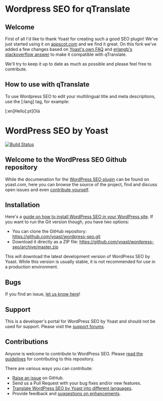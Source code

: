 Wordpress SEO for qTranslate
============================

Welcome
-------
First of all I'd like to thank Yoast for creating such a good SEO plugin! We've just started using it on [appscot.com](http://appscot,com) and we find it great. On this fork we've added a few changes based on [Yoast's own FAQ](http://yoast.com/wordpress/seo/faq/#why-doesnt-the-wordpress-seo-plugin-with-qtranslate) and [erlangb's stackoverflow answer](http://stackoverflow.com/a/20428667/2948043) to make it compatible with qTranslate.

We'll try to keep it up to date as much as possible and please feel free to contribute.

How to use with qTranslate
--------------------------
To use Wordpress SEO to edit your multilingual title and meta descriptions, use the [:lang] tag, for example:

[:en]Hello[:pt]Olá


WordPress SEO by Yoast
======================

[![Build Status](https://api.travis-ci.org/Yoast/wordpress-seo.png?branch=master)](https://travis-ci.org/Yoast/wordpress-seo)

Welcome to the WordPress SEO Github repository
----------------------------------------------

While the documenation for the [WordPress SEO plugin](http://yoast.com/wordpress/seo/) can be found on yoast.com, here
you can browse the source of the project, find and discuss open issues and even
[contribute yourself](https://github.com/yoast/wordpress-seo/blob/master/CONTRIBUTING.md).

Installation
------------

Here's a [guide on how to install WordPress SEO in your WordPress site](http://yoast.com/wordpress/seo/installation/).
If you want to run the Git version though, you have two options:

* You can clone the GitHub repository: https://github.com/yoast/wordpress-seo.git
* Download it directly as a ZIP file: https://github.com/yoast/wordpress-seo/archive/master.zip

This will download the latest development version of WordPress SEO by Yoast. While this version is usually stable,
it is not recommended for use in a production environment.

Bugs
----
If you find an issue, [let us know here](https://github.com/yoast/wordpress-seo/issues/new)!

Support
-------
This is a developer's portal for WordPress SEO by Yoast and should not be used for support. Please visit the
[support forums](http://wordpress.org/support/plugin/wordpress-seo).

Contributions
-------------
Anyone is welcome to contribute to WordPress SEO. Please
[read the guidelines](https://github.com/yoast/wordpress-seo/blob/master/CONTRIBUTING.md) for contributing to this
repository.

There are various ways you can contribute:

* [Raise an issue](https://github.com/yoast/wordpress-seo/issues) on GitHub.
* Send us a Pull Request with your bug fixes and/or new features.
* [Translate WordPress SEO by Yoast into different languages](http://translate.yoast.com/projects/wordpress-seo/).
* Provide feedback and [suggestions on enhancements](https://github.com/yoast/wordpress-seo/issues?direction=desc&labels=Enhancement&page=1&sort=created&state=open).
